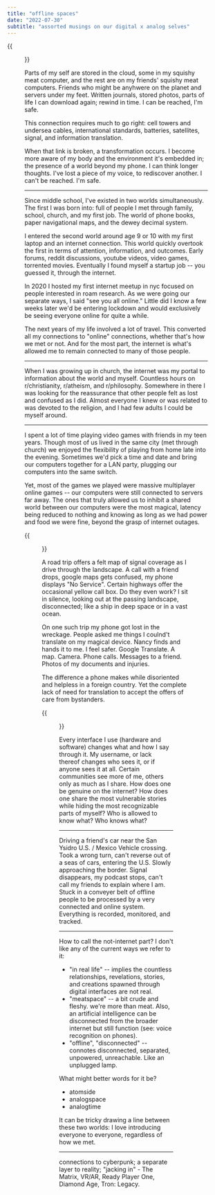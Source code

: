 ```yaml
---
title: "offline spaces"
date: "2022-07-30"
subtitle: "assorted musings on our digital x analog selves"
---
```


{{<figure src="/IMG_3572.png" caption="the Cloud. it's located in boulder, co">}}

Parts of my self are stored in the cloud, some in my squishy meat computer, and the rest are on my friends' squishy meat computers. Friends who might be anyhwere on the planet and servers under my feet. Written journals, stored photos, parts of life I can download again; rewind in time. I can be reached, I'm safe. 

This connection requires much to go right: cell towers and undersea cables, international standards, batteries, satellites, signal, and information translation. 

When that link is broken, a transformation occurs. I become more aware of my body and the environment it's embedded in; the presence of a world beyond my phone. I can think longer thoughts. I've lost a piece of my voice, to rediscover another. I can't be reached. I'm safe.  

---


Since middle school, I've existed in two worlds simultaneously. The first I was born into: full of people I met through family, school, church, and my first job. The world of phone books, paper navigational maps, and the dewey decimal system. 

I entered the second world around age 9 or 10 with my first laptop and an internet connection. This world quickly overtook the first in terms of attention, information, and outcomes. Early forums, reddit discussions, youtube videos, video games, torrented movies. Eventually I found myself a startup job -- you guessed it, through the internet. 

In 2020 I hosted my first internet meetup in nyc focused on people interested in roam research. As we were going our separate ways, I said "see you all online." Little did I know a few weeks later we'd be entering lockdown and would exclusively be seeing everyone online for quite a while. 

The next years of my life involved a lot of travel. This converted all my connections to "online" connections, whether that's how we met or not. And for the most part, the internet is what's allowed me to remain connected to many of those people. 

---

When I was growing up in church, the internet was my portal to information about the world and myself. Countless hours on r/christianity, r/atheism, and r/philosophy. Somewhere in there I was looking for the reassurance that other people felt as lost and confused as I did. Almost everyone I knew or was related to was devoted to the religion, and I had few adults I could be myself around. 

---

I spent a lot of time playing video games with friends in my teen years. Though most of us lived in the same city (met through church) we enjoyed the flexibility of playing from home late into the evening. Sometimes we'd pick a time and date and bring our computers together for a LAN party, plugging our computers into the same switch. 

Yet, most of the games we played were massive multiplayer online games -- our computers were still connected to servers far away. The ones that truly allowed us to inhibit a shared world between our computers were the most magical, latency being reduced to nothing and knowing as long as we had power and food we were fine, beyond the grasp of internet outages. 

{{<figure src="/IMG_3566.png" caption="would I remember this walk without this photo? boulder, co">}}

A road trip offers a felt map of signal coverage as I drive through the landscape. A call with a friend drops, google maps gets confused, my phone displays "No Service". Certain highways offer the occasional yellow call box. Do they even work? I sit in silence, looking out at the passing landscape, disconnected; like a ship in deep space or in a vast ocean. 

On one such trip my phone got lost in the wreckage. People asked me things I coulnd't translate on my magical device. Nancy finds and hands it to me. I feel safer. Google Translate. A map. Camera. Phone calls. Messages to a friend. Photos of my documents and injuries. 

The difference a phone makes while disoriented and helpless in a foreign country. Yet the complete lack of need for translation to accept the offers of care from bystanders.

{{<figure src="/IMG_0489.png" caption="comms setup in rural Patagonia">}}

Every interface I use (hardware and software) changes what and how I say through it. My username, or lack thereof changes who sees it, or if anyone sees it at all. Certain communities see more of me, others only as much as I share. How does one be genuine on the internet? How does one share the most vulnerable stories while hiding the most recognizable parts of myself? Who is allowed to know what? Who knows what? 

---

Driving a friend's car near the San Ysidro U.S. / Mexico Vehicle crossing. Took a wrong turn, can't reverse out of a seas of cars, entering the U.S. Slowly approaching the border. Signal disappears, my podcast stops, can't call my friends to explain where I am. Stuck in a conveyer belt of offline people to be processed by a very connected and online system. Everything is recorded, monitored, and tracked. 

---

How to call the not-internet part? I don't like any of the current ways we refer to it:

- "in real life" -- implies the countless relationships, revelations, stories, and creations spawned through digital interfaces are not real. 
- "meatspace" -- a bit crude and fleshy. we're more than meat. Also, an artificial intelligence can be disconnected from the broader internet but still function (see: voice recognition on phones). 
- "offline", "disconnected" -- connotes disconnected, separated, unpowered, unreachable. Like an unplugged lamp. 

What might better words for it be?

- atomside
- analogspace
- analogtime

It can be tricky drawing a line between these two worlds: I love introducing everyone to everyone, regardless of how we met. 

---

connections to cyberpunk; a separate layer to reality; "jacking in" - The Matrix, VR/AR, Ready Player One, Diamond Age, Tron: Legacy. 